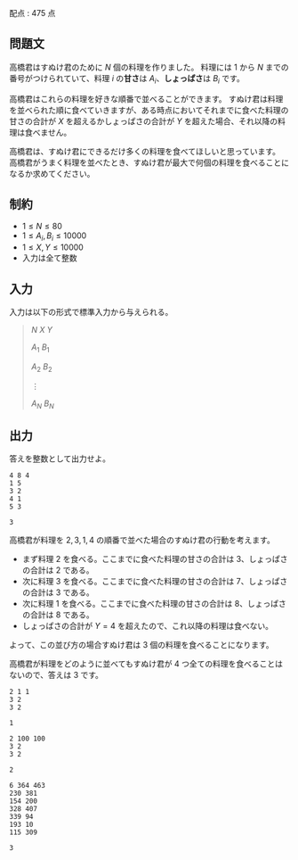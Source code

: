配点 : $475$ 点

## 問題文

高橋君はすぬけ君のために $N$ 個の料理を作りました。
料理には $1$ から $N$ までの番号がつけられていて、料理 $i$ の**甘さ**は $A_i$、**しょっぱさ**は $B_i$ です。

高橋君はこれらの料理を好きな順番で並べることができます。
すぬけ君は料理を並べられた順に食べていきますが、ある時点においてそれまでに食べた料理の甘さの合計が $X$ を超えるかしょっぱさの合計が $Y$ を超えた場合、それ以降の料理は食べません。

高橋君は、すぬけ君にできるだけ多くの料理を食べてほしいと思っています。
高橋君がうまく料理を並べたとき、すぬけ君が最大で何個の料理を食べることになるか求めてください。

## 制約

- $1\leq N \leq 80$
- $1\leq A_i,B_i \leq 10000$
- $1\leq X,Y \leq 10000$
- 入力は全て整数

## 入力

入力は以下の形式で標準入力から与えられる。

> $N$ $X$ $Y$
> 
> $A_1$ $B_1$
> 
> $A_2$ $B_2$
> 
> $\vdots$
> 
> $A_N$ $B_N$

## 出力

答えを整数として出力せよ。

```input1
4 8 4
1 5
3 2
4 1
5 3
```

```output1
3
```

高橋君が料理を $2,3,1,4$ の順番で並べた場合のすぬけ君の行動を考えます。

- まず料理 $2$ を食べる。ここまでに食べた料理の甘さの合計は $3$、しょっぱさの合計は $2$ である。
- 次に料理 $3$ を食べる。ここまでに食べた料理の甘さの合計は $7$、しょっぱさの合計は $3$ である。
- 次に料理 $1$ を食べる。ここまでに食べた料理の甘さの合計は $8$、しょっぱさの合計は $8$ である。
- しょっぱさの合計が $Y=4$ を超えたので、これ以降の料理は食べない。

よって、この並び方の場合すぬけ君は $3$ 個の料理を食べることになります。

高橋君が料理をどのように並べてもすぬけ君が $4$ つ全ての料理を食べることはないので、答えは $3$ です。

```input2
2 1 1
3 2
3 2
```

```output2
1
```

```input3
2 100 100
3 2
3 2
```

```output3
2
```

```input4
6 364 463
230 381
154 200
328 407
339 94
193 10
115 309
```

```output4
3
```